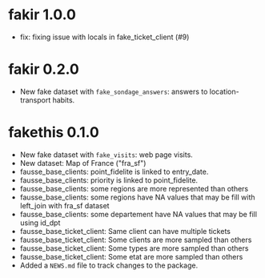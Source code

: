 # fakir 1.0.0

* fix: fixing issue with locals in fake_ticket_client (#9)

# fakir 0.2.0

* New fake dataset with `fake_sondage_answers`: answers to location-transport habits.

# fakethis 0.1.0

* New fake dataset with `fake_visits`: web page visits.
* New dataset: Map of France ("fra_sf")
* fausse_base_clients: point_fidelite is linked to entry_date.
* fausse_base_clients: priority is linked to point_fidelite.
* fausse_base_clients: some regions are more represented than others
* fausse_base_clients: some regions have NA values that may be fill with left_join with fra_sf dataset
* fausse_base_clients: some departement have NA values that may be fill using id_dpt
* fausse_base_ticket_client: Same client can have multiple tickets
* fausse_base_ticket_client:  Some clients are more sampled than others
* fausse_base_ticket_client:  Some types are more sampled than others
* fausse_base_ticket_client:  Some etat are more sampled than others
* Added a `NEWS.md` file to track changes to the package.
